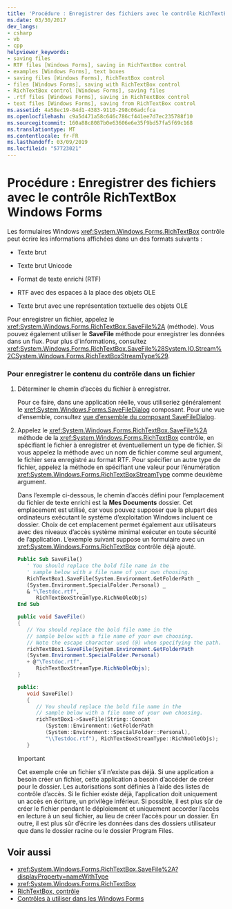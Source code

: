 ```yaml
---
title: 'Procédure : Enregistrer des fichiers avec le contrôle RichTextBox Windows Forms'
ms.date: 03/30/2017
dev_langs:
- csharp
- vb
- cpp
helpviewer_keywords:
- saving files
- RTF files [Windows Forms], saving in RichTextBox control
- examples [Windows Forms], text boxes
- saving files [Windows Forms], RichTextBox control
- files [Windows Forms], saving with RichTextBox control
- RichTextBox control [Windows Forms], saving files
- .rtf files [Windows Forms], saving in RichTextBox control
- text files [Windows Forms], saving from RichTextBox control
ms.assetid: 4a58ec19-84d1-4383-9110-298c06adcfca
ms.openlocfilehash: c9a5d471a58c646c786cf441ee7d7ec235788f10
ms.sourcegitcommit: 160a88c8087b0e63606e6e35f9bd57fa5f69c168
ms.translationtype: MT
ms.contentlocale: fr-FR
ms.lasthandoff: 03/09/2019
ms.locfileid: "57723021"
---
```

# <a name="how-to-save-files-with-the-windows-forms-richtextbox-control"></a>Procédure : Enregistrer des fichiers avec le contrôle RichTextBox Windows Forms
Les formulaires Windows <xref:System.Windows.Forms.RichTextBox> contrôle peut écrire les informations affichées dans un des formats suivants :  
  
-   Texte brut  
  
-   Texte brut Unicode  
  
-   Format de texte enrichi (RTF)  
  
-   RTF avec des espaces à la place des objets OLE  
  
-   Texte brut avec une représentation textuelle des objets OLE  
  
 Pour enregistrer un fichier, appelez le <xref:System.Windows.Forms.RichTextBox.SaveFile%2A> (méthode). Vous pouvez également utiliser le **SaveFile** méthode pour enregistrer les données dans un flux. Pour plus d'informations, consultez <xref:System.Windows.Forms.RichTextBox.SaveFile%28System.IO.Stream%2CSystem.Windows.Forms.RichTextBoxStreamType%29>.  
  
### <a name="to-save-the-contents-of-the-control-to-a-file"></a>Pour enregistrer le contenu du contrôle dans un fichier  
  
1.  Déterminer le chemin d’accès du fichier à enregistrer.  
  
     Pour ce faire, dans une application réelle, vous utiliseriez généralement le <xref:System.Windows.Forms.SaveFileDialog> composant. Pour une vue d’ensemble, consultez [vue d’ensemble du composant SaveFileDialog](savefiledialog-component-overview-windows-forms.md).  
  
2.  Appelez le <xref:System.Windows.Forms.RichTextBox.SaveFile%2A> méthode de la <xref:System.Windows.Forms.RichTextBox> contrôle, en spécifiant le fichier à enregistrer et éventuellement un type de fichier. Si vous appelez la méthode avec un nom de fichier comme seul argument, le fichier sera enregistré au format RTF. Pour spécifier un autre type de fichier, appelez la méthode en spécifiant une valeur pour l’énumération <xref:System.Windows.Forms.RichTextBoxStreamType> comme deuxième argument.  
  
     Dans l’exemple ci-dessous, le chemin d’accès défini pour l’emplacement du fichier de texte enrichi est la **Mes Documents** dossier. Cet emplacement est utilisé, car vous pouvez supposer que la plupart des ordinateurs exécutant le système d’exploitation Windows incluent ce dossier. Choix de cet emplacement permet également aux utilisateurs avec des niveaux d’accès système minimal exécuter en toute sécurité de l’application. L’exemple suivant suppose un formulaire avec un <xref:System.Windows.Forms.RichTextBox> contrôle déjà ajouté.  
  
    ```vb  
    Public Sub SaveFile()  
       ' You should replace the bold file name in the   
       ' sample below with a file name of your own choosing.  
       RichTextBox1.SaveFile(System.Environment.GetFolderPath _  
       (System.Environment.SpecialFolder.Personal) _  
       & "\Testdoc.rtf", _  
          RichTextBoxStreamType.RichNoOleObjs)  
    End Sub  
    ```  
  
    ```csharp  
    public void SaveFile()  
    {  
       // You should replace the bold file name in the   
       // sample below with a file name of your own choosing.  
       // Note the escape character used (@) when specifying the path.  
       richTextBox1.SaveFile(System.Environment.GetFolderPath  
       (System.Environment.SpecialFolder.Personal)  
       + @"\Testdoc.rtf",  
          RichTextBoxStreamType.RichNoOleObjs);  
    }  
    ```  
  
    ```cpp  
    public:  
       void SaveFile()  
       {  
          // You should replace the bold file name in the   
          // sample below with a file name of your own choosing.  
          richTextBox1->SaveFile(String::Concat  
             (System::Environment::GetFolderPath  
             (System::Environment::SpecialFolder::Personal),  
             "\\Testdoc.rtf"), RichTextBoxStreamType::RichNoOleObjs);  
       }  
    ```  
  
    > [!IMPORTANT]
    >  Cet exemple crée un fichier s’il n’existe pas déjà. Si une application a besoin créer un fichier, cette application a besoin d’accéder de créer pour le dossier. Les autorisations sont définies à l’aide des listes de contrôle d’accès. Si le fichier existe déjà, l’application doit uniquement un accès en écriture, un privilège inférieur. Si possible, il est plus sûr de créer le fichier pendant le déploiement et uniquement accorder l’accès en lecture à un seul fichier, au lieu de créer l’accès pour un dossier. En outre, il est plus sûr d’écrire les données dans des dossiers utilisateur que dans le dossier racine ou le dossier Program Files.  
  
## <a name="see-also"></a>Voir aussi
- <xref:System.Windows.Forms.RichTextBox.SaveFile%2A?displayProperty=nameWithType>
- <xref:System.Windows.Forms.RichTextBox>
- [RichTextBox, contrôle](richtextbox-control-windows-forms.md)
- [Contrôles à utiliser dans les Windows Forms](controls-to-use-on-windows-forms.md)
